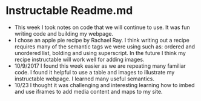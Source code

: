 # Instructable Readme.md

- This week I took notes on code that we will continue to use. It was fun writing code and building my webpage.
-  I chose an apple pie recipe by Rachael Ray. I think writing out a recipe requires many of the semantic tags we were using such as: ordered and unordered list, bolding and using superscript. In the future I think my recipe instructable will work well for adding images.
- 10/9/2017 I found this week easier as we are repeating many familiar code. I found it helpful to use a table and images to illustrate my instructable webpage. I learned many useful semantics.
- 10/23 I thought it was challenging and interesting learning how to imbed and use iframes to add media content and maps to my site. 

